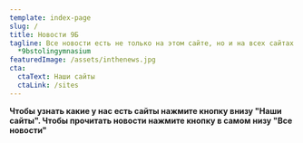 ```yaml
---
template: index-page
slug: /
title: Новости 9Б
tagline: Все новости есть не только на этом сайте, но и на всех сайтах
  *9bstolingymnasium
featuredImage: /assets/inthenews.jpg
cta:
  ctaText: Наши сайты
  ctaLink: /sites
---
```

**Чтобы узнать какие у нас есть сайты нажмите кнопку внизу "Наши сайты". Чтобы прочитать новости нажмите кнопку в самом низу "Все новости"**